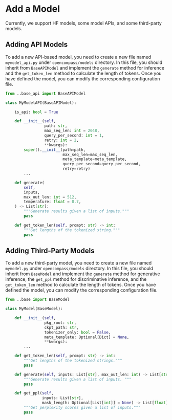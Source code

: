 # Add a Model

Currently, we support HF models, some model APIs, and some third-party models.

## Adding API Models

To add a new API-based model, you need to create a new file named `mymodel_api.py` under `opencompass/models` directory. In this file, you should inherit from `BaseAPIModel` and implement the `generate` method for inference and the `get_token_len` method to calculate the length of tokens. Once you have defined the model, you can modify the corresponding configuration file.

```python
from ..base_api import BaseAPIModel

class MyModelAPI(BaseAPIModel):

    is_api: bool = True

    def __init__(self,
                 path: str,
                 max_seq_len: int = 2048,
                 query_per_second: int = 1,
                 retry: int = 2,
                 **kwargs):
        super().__init__(path=path,
                         max_seq_len=max_seq_len,
                         meta_template=meta_template,
                         query_per_second=query_per_second,
                         retry=retry)
        ...

    def generate(
        self,
        inputs,
        max_out_len: int = 512,
        temperature: float = 0.7,
    ) -> List[str]:
        """Generate results given a list of inputs."""
        pass

    def get_token_len(self, prompt: str) -> int:
        """Get lengths of the tokenized string."""
        pass
```

## Adding Third-Party Models

To add a new third-party model, you need to create a new file named `mymodel.py` under `opencompass/models` directory. In this file, you should inherit from `BaseModel` and implement the `generate` method for generative inference, the `get_ppl` method for discriminative inference, and the `get_token_len` method to calculate the length of tokens. Once you have defined the model, you can modify the corresponding configuration file.

```python
from ..base import BaseModel

class MyModel(BaseModel):

    def __init__(self,
                 pkg_root: str,
                 ckpt_path: str,
                 tokenizer_only: bool = False,
                 meta_template: Optional[Dict] = None,
                 **kwargs):
        ...

    def get_token_len(self, prompt: str) -> int:
        """Get lengths of the tokenized strings."""
        pass

    def generate(self, inputs: List[str], max_out_len: int) -> List[str]:
        """Generate results given a list of inputs. """
        pass

    def get_ppl(self,
                inputs: List[str],
                mask_length: Optional[List[int]] = None) -> List[float]:
        """Get perplexity scores given a list of inputs."""
        pass
```
